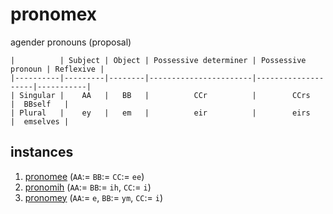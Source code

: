 # pronomex

agender pronouns (proposal)

```
|          | Subject | Object | Possessive determiner | Possessive pronoun | Reflexive |
|----------|---------|--------|-----------------------|--------------------|-----------|
| Singular |    AA   |   BB   |          CCr          |        CCrs        |  BBself   |
| Plural   |    ey   |   em   |          eir          |        eirs        |  emselves |
```

## instances
1. [pronomee](https://github.com/even-is-odd/pronomee) (`AA`:= `BB`:= `CC`:= `ee`) 
2. [pronomih](https://github.com/even-is-odd/pronomih) (`AA`:= `BB`:= `ih`, `CC`:= `i`)
3. [pronomey](https://github.com/even-is-odd/pronomey) (`AA`:= `e`, `BB`:= `ym`, `CC`:= `i`)
